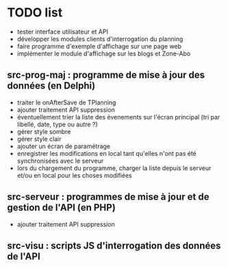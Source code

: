 # TODO list

* tester interface utilisateur et API
* développer les modules clients d'interrogation du planning
* faire programme d'exemple d'affichage sur une page web
* implémenter le module d'affichage sur les blogs et Zone-Abo

## src-prog-maj : programme de mise à jour des données (en Delphi)

* traiter le onAfterSave de TPlanning
* ajouter traitement API suppression
* éventuellement trier la liste des évenements sur l'écran principal (tri par libellé, date, type ou autre ?)
* gérer style sombre
* gérer style clair
* ajouter un écran de paramétrage
* enregistrer les modifications en local tant qu'elles n'ont pas été synchronisées avec le serveur
* lors du chargement du programme, charger la liste depuis le serveur et/ou en local pour les choses modifiées

## src-serveur : programmes de mise à jour et de gestion de l'API (en PHP)

* ajouter traitement API suppression

## src-visu : scripts JS d'interrogation des données de l'API
